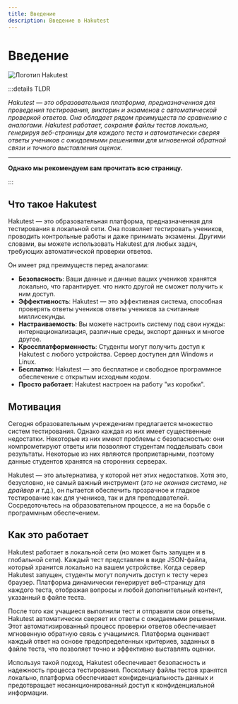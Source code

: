 ```yaml
---
title: Введение
description: Введение в Hakutest
---
```


# Введение

![Логотип Hakutest](/logo.svg)

:::details TLDR

_Hakutest &mdash; это образовательная платформа, предназначенная для проведения
тестирования, викторин и экзаменов с автоматической проверкой ответов. Она
обладает рядом преимуществ по сравнению с аналогами. Hakutest работает,
сохраняя файлы тестов локально, генерируя веб-страницы для каждого теста и
автоматически сверяя ответы учеников с ожидаемыми решениями для мгновенной
обратной связи и точного выставления оценок._

---

**Однако мы рекомендуем вам прочитать всю страницу.**

:::

## Что такое Hakutest

Hakutest &mdash; это образовательная платформа, предназначенная для
тестирования в локальной сети. Она позволяет тестировать учеников, проводить
контрольные работы и даже принимать экзамены. Другими словами, вы можете
использовать Hakutest для любых задач, требующих автоматической проверки
ответов.

Он имеет ряд преимуществ перед аналогами:

-   **Безопасность**: Ваши данные и данные ваших учеников хранятся локально, что
    гарантирует. что никто другой не сможет получить к ним доступ.
-   **Эффективность**: Hakutest &mdash; это эффективная система, способная
    проверять ответы учеников ответы учеников за считанные миллисекунды.
-   **Настраиваемость**: Вы можете настроить систему под свои нужды:
    интернационализация, различные среды, экспорт данных и многое другое.
-   **Кроссплатформенность**: Студенты могут получить доступ к Hakutest с любого
    устройства. Сервер доступен для Windows и Linux.
-   **Бесплатно**: Hakutest &mdash; это бесплатное и свободное программное
    обеспечение с открытым исходным кодом.
-   **Просто работает**: Hakutest настроен на работу "из коробки".

## Мотивация

Сегодня образовательным учреждениям предлагается множество систем тестирования.
Однако каждая из них имеет существенные недостатки. Некоторые из них имеют
проблемы с безопасностью: они компрометируют ответы или позволяют студентам
подделывать свои результаты. Некоторые из них являются проприетарными, поэтому
данные студентов хранятся на сторонних серверах.

Hakutest &mdash; это альтернатива, у которой нет этих недостатков. Хотя это,
безусловно, не самый важный инструмент (_это не оконная система, не драйвер и
т.д._), он пытается обеспечить прозрачное и гладкое тестирование как для
учеников, так и для преподавателей. Сосредоточьтесь на образовательном
процессе, а не на борьбе с программным обеспечением.

## Как это работает

Hakutest работает в локальной сети (но может быть запущен и в глобальной сети).
Каждый тест представлен в виде JSON-файла, который хранится локально на вашем
устройстве. Когда сервер Hakutest запущен, студенты могут получить доступ к
тесту через браузер. Платформа динамически генерирует веб-страницу для каждого
теста, отображая вопросы и любой дополнительный контент, указанный в файле
теста.

После того как учащиеся выполнили тест и отправили свои ответы, Hakutest
автоматически сверяет их ответы с ожидаемыми решениями. Этот автоматизированный
процесс проверки ответов обеспечивает мгновенную обратную связь с учащимися.
Платформа оценивает каждый ответ на основе предопределенных критериев, заданных
в файле теста, что позволяет точно и эффективно выставлять оценки.

Используя такой подход, Hakutest обеспечивает безопасность и надежность
процесса тестирования. Поскольку файлы тестов хранятся локально, платформа
обеспечивает конфиденциальность данных и предотвращает несанкционированный
доступ к конфиденциальной информации.
